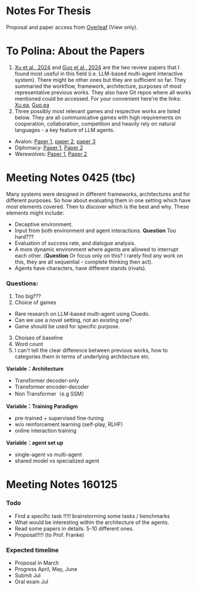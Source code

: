 # Notes For Thesis

Proposal and paper access from [Overleaf](https://www.overleaf.com/read/fbhjtzxsnzjb#78ecdc) (View only).

# To Polina: About the Papers
1. [Xu et al., 2024](https://arxiv.org/abs/2403.10249) and [Guo et al., 2024](https://arxiv.org/abs/2402.01680) are the two review papers that I found most useful in this field (i.e. LLM-based multi-agent interactive system). There might be other ones but they are sufficient so far. They summaried the workflow, framework, architecture, purposes of most representative previous works. They also have Git repos where all works mentioned could be accessed. For your convenient here're the links: [Xu.ea](https://github.com/BAAI-Agents/GPA-LM), [Guo.ea](https://github.com/taichengguo/LLM_MultiAgents_Survey_Papers) 
2. Three possibly most relevant games and respective works are listed below. They are all communicative games with high requirements on cooperation, collaboration, competition and heavily rely on natural languages - a key feature of LLM agents. 
- Avalon: [Paper 1](https://arxiv.org/pdf/2310.14985), [paper 2](https://arxiv.org/pdf/2310.05036), [paper 3](https://arxiv.org/pdf/2310.01320)
- Diplomacy: [Paper 1](https://arxiv.org/abs/2310.08901), [Paper 2](https://www.science.org/doi/pdf/10.1126/science.ade9097?casa_token=AB3PXQnKr8YAAAAA:pJO8TUkmbEUH77IhRcn-4r9PpxQc0jRgKokE3ElhmFvAhyTdjjS8aHOgJ_ViH_BnJwMDtTqdMmJgug) 
- Werewolves: [Paper 1](https://arxiv.org/abs/2310.18940), [Paper 2](https://arxiv.org/abs/2309.04658v1)

# Meeting Notes 0425 (tbc)

Many systems were designed in different frameworks, architectures and for different purposes. So how about evaluating them in one setting which have most elements covered. Then to discover which is the best and why. These elements might include:
- Deceptive environment.
- Input from both environment and agent interactions. **Question** Too hard???
- Evaluation of success rate, and dialogue analysis.
- A more dynamic environment where agents are allowed to interrupt each other. (**Question** Or focus only on this? I rarely find any work on this, they are all sequential - complete thinking then act).
- Agents have characters, have different stands (rivals).

### Questions:
1. Too big???
2. Choice of games
- Rare research on LLM-based multi-agent using Cluedo.
- Can we use a novel setting, not an existing one?
- Game should be used for specific purpose.
3. Choises of baseline
4. Word count
5. I can't tell the clear difference between previous works, how to categories them in terms of underlying architecture etc.

**Variable：Architecture**
- Transformer decoder-only
- Transformer encoder-decoder
- Non Transformer（e.g SSM）

**Variable：Training Paradigm**
- pre-trained + supervised fine-tuning
- w/o reinforcement learning (self-play, RLHF)
- online interaction training

**Variable：agent set up**
- single-agent vs multi-agent
- shared model vs specialized agent



# Meeting Notes 160125

### Todo

- Find a specific task !!!!! brainstorming some tasks / benchmarks
- What would be interesting within the architecture of the agents.
- Read some papers in details. 5-10 different ones.
- Proposal!!!!! (to Prof. Franke)

### Expected timeline
- Proposal in March
- Progress April, May, June
- Submit Jul
- Oral exam Jul

